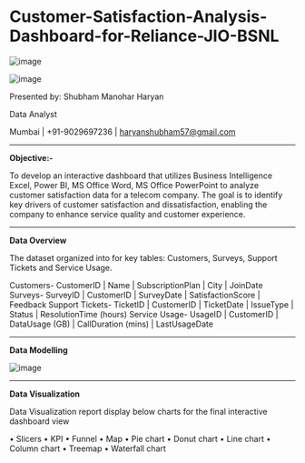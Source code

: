 # Customer-Satisfaction-Analysis-Dashboard-for-Reliance-JIO-BSNL

![image](https://github.com/user-attachments/assets/0c5f512b-0a19-4c85-91a9-db83840b4245)


![image](https://github.com/user-attachments/assets/7bc72a70-702c-460e-975e-52ff1f38a429)


Presented by:
Shubham Manohar Haryan

Data Analyst

Mumbai | +91-9029697236 | haryanshubham57@gmail.com

---

**Objective:-**

To develop an interactive dashboard that utilizes Business Intelligence Excel, Power BI, MS Office Word, MS Office PowerPoint to analyze customer satisfaction data for a telecom company. The goal is to identify key drivers of customer satisfaction and dissatisfaction, enabling the company to enhance service quality and customer experience.

---

**Data Overview**

The dataset organized into for key tables: Customers, Surveys, Support Tickets and Service Usage.

Customers- CustomerID | Name | SubscriptionPlan | City | JoinDate
Surveys- SurveyID | CustomerID | SurveyDate | SatisfactionScore | Feedback 
Support Tickets- TicketID | CustomerID | TicketDate  | IssueType | Status | ResolutionTime (hours) 
Service Usage- UsageID | CustomerID | DataUsage (GB) | CallDuration (mins) | LastUsageDate

---

**Data Modelling**

![image](https://github.com/user-attachments/assets/49f0f9dc-0272-4798-87c6-81850cfb2829)

---

**Data Visualization**

Data Visualization report display below charts for the final interactive dashboard view

• Slicers • KPI • Funnel • Map • Pie chart • Donut chart • Line chart • Column chart • Treemap • Waterfall chart




